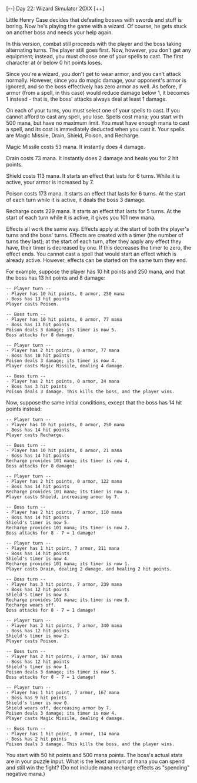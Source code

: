 [--] Day 22: Wizard Simulator 20XX [++]

Little Henry Case decides that defeating bosses with swords and stuff is boring. 
Now he's playing the game with a wizard. Of course, he gets stuck on another 
boss and needs your help again.

In this version, combat still proceeds with the player and the boss taking 
alternating turns. The player still goes first. Now, however, you don't get 
any equipment; instead, you must choose one of your spells to cast. The 
first character at or below 0 hit points loses.

Since you're a wizard, you don't get to wear armor, and you can't attack 
normally. However, since you do magic damage, your opponent's armor is 
ignored, and so the boss effectively has zero armor as well. As before, 
if armor (from a spell, in this case) would reduce damage below 1, it 
becomes 1 instead - that is, the boss' attacks always deal at least 1 damage.

On each of your turns, you must select one of your spells to cast. If 
you cannot afford to cast any spell, you lose. Spells cost mana; you 
start with 500 mana, but have no maximum limit. You must have enough 
mana to cast a spell, and its cost is immediately deducted when you 
cast it. Your spells are Magic Missile, Drain, Shield, Poison, and Recharge.

Magic Missile costs 53 mana. It instantly does 4 damage.

Drain costs 73 mana. It instantly does 2 damage and heals you for 2 hit points.

Shield costs 113 mana. It starts an effect that lasts for 6 turns. 
 While it is active, your armor is increased by 7.

Poison costs 173 mana. It starts an effect that lasts for 6 turns. 
 At the start of each turn while it is active, it deals the boss 3 damage.

Recharge costs 229 mana. It starts an effect that lasts for 5 turns. 
 At the start of each turn while it is active, it gives you 101 new mana.

Effects all work the same way. Effects apply at the start of both the player's 
turns and the boss' turns. Effects are created with a timer (the number of turns 
they last); at the start of each turn, after they apply any effect they have, 
their timer is decreased by one. If this decreases the timer to zero, the effect 
ends. You cannot cast a spell that would start an effect which is already active. 
However, effects can be started on the same turn they end.

For example, suppose the player has 10 hit points and 250 mana, and that the 
boss has 13 hit points and 8 damage:

```
-- Player turn --
- Player has 10 hit points, 0 armor, 250 mana
- Boss has 13 hit points
Player casts Poison.

-- Boss turn --
- Player has 10 hit points, 0 armor, 77 mana
- Boss has 13 hit points
Poison deals 3 damage; its timer is now 5.
Boss attacks for 8 damage.

-- Player turn --
- Player has 2 hit points, 0 armor, 77 mana
- Boss has 10 hit points
Poison deals 3 damage; its timer is now 4.
Player casts Magic Missile, dealing 4 damage.

-- Boss turn --
- Player has 2 hit points, 0 armor, 24 mana
- Boss has 3 hit points
Poison deals 3 damage. This kills the boss, and the player wins.
```

Now, suppose the same initial conditions, except that the boss 
has 14 hit points instead:

```
-- Player turn --
- Player has 10 hit points, 0 armor, 250 mana
- Boss has 14 hit points
Player casts Recharge.

-- Boss turn --
- Player has 10 hit points, 0 armor, 21 mana
- Boss has 14 hit points
Recharge provides 101 mana; its timer is now 4.
Boss attacks for 8 damage!

-- Player turn --
- Player has 2 hit points, 0 armor, 122 mana
- Boss has 14 hit points
Recharge provides 101 mana; its timer is now 3.
Player casts Shield, increasing armor by 7.

-- Boss turn --
- Player has 2 hit points, 7 armor, 110 mana
- Boss has 14 hit points
Shield's timer is now 5.
Recharge provides 101 mana; its timer is now 2.
Boss attacks for 8 - 7 = 1 damage!

-- Player turn --
- Player has 1 hit point, 7 armor, 211 mana
- Boss has 14 hit points
Shield's timer is now 4.
Recharge provides 101 mana; its timer is now 1.
Player casts Drain, dealing 2 damage, and healing 2 hit points.

-- Boss turn --
- Player has 3 hit points, 7 armor, 239 mana
- Boss has 12 hit points
Shield's timer is now 3.
Recharge provides 101 mana; its timer is now 0.
Recharge wears off.
Boss attacks for 8 - 7 = 1 damage!

-- Player turn --
- Player has 2 hit points, 7 armor, 340 mana
- Boss has 12 hit points
Shield's timer is now 2.
Player casts Poison.

-- Boss turn --
- Player has 2 hit points, 7 armor, 167 mana
- Boss has 12 hit points
Shield's timer is now 1.
Poison deals 3 damage; its timer is now 5.
Boss attacks for 8 - 7 = 1 damage!

-- Player turn --
- Player has 1 hit point, 7 armor, 167 mana
- Boss has 9 hit points
Shield's timer is now 0.
Shield wears off, decreasing armor by 7.
Poison deals 3 damage; its timer is now 4.
Player casts Magic Missile, dealing 4 damage.

-- Boss turn --
- Player has 1 hit point, 0 armor, 114 mana
- Boss has 2 hit points
Poison deals 3 damage. This kills the boss, and the player wins.

```

You start with 50 hit points and 500 mana points. The boss's actual 
stats are in your puzzle input. What is the least amount of mana you 
can spend and still win the fight? (Do not include mana recharge effects 
as "spending" negative mana.)
